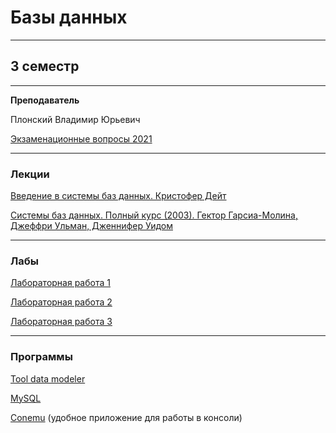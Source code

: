 # Базы данных
____________
## 3 семестр
___________
**Преподаватель**

Плонский Владимир Юрьевич

[Экзаменационные вопросы 2021](../Files/Databases/Экз_вопросы_по_%20дисц_БД_2021.pdf)
_________
### Лекции
[Введение в системы баз данных. Кристофер Дейт]()

[Системы баз данных. Полный курс (2003). Гектор Гарсиа-Молина, Джеффри Ульман, Дженнифер Уидом]()
_________
### Лабы

[Лабораторная работа 1](../Files/Databases/Лаб_1%20TDM.doc)

[Лабораторная работа 2](../Files/Databases/Лабораторная_работа_MySQL.pdf) 

[Лабораторная работа 3](../Files/Databases/Лаб_3%20SQL.docx) 
__________
### Программы

[Tool data modeler](https://disk.yandex.ru/d/sF1ltdDv0cJHHw)

[MySQL](https://dev.mysql.com/downloads/)

[Conemu](https://conemu.github.io/) (удобное приложение для работы в консоли)
